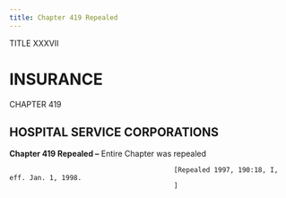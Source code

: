 ```yaml
---
title: Chapter 419 Repealed
---
```


TITLE XXXVII
                                             
INSURANCE
=============

CHAPTER 419
                                             
HOSPITAL SERVICE CORPORATIONS
-----------------------------

**Chapter 419 Repealed –** Entire Chapter was repealed


                                             [Repealed 1997, 190:18, I, eff. Jan. 1, 1998.
                                             ]
